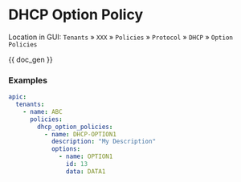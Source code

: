 # DHCP Option Policy

Location in GUI:
`Tenants` » `XXX` » `Policies` » `Protocol` » `DHCP` » `Option Policies`


{{ doc_gen }}

### Examples

```yaml
apic:
  tenants:
    - name: ABC
      policies:
        dhcp_option_policies:
          - name: DHCP-OPTION1
            description: "My Description"
            options:
              - name: OPTION1
                id: 13
                data: DATA1
```
